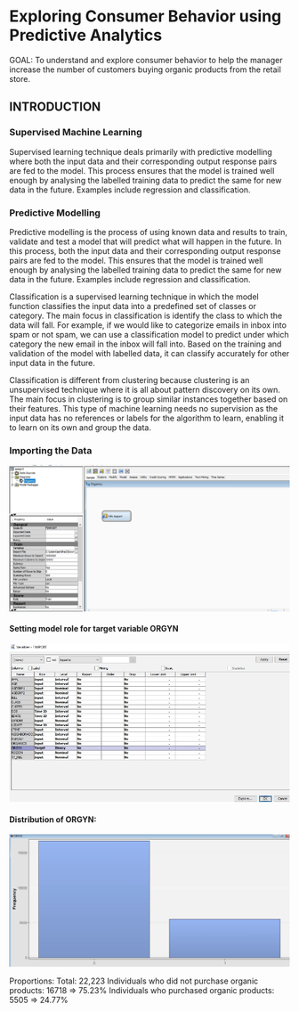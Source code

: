# Exploring Consumer Behavior using Predictive Analytics

GOAL: To understand and explore consumer behavior to help the manager increase the number of customers buying organic products from the retail store.

## INTRODUCTION
### Supervised Machine Learning 
Supervised learning technique deals primarily with predictive modelling where both the input data and their corresponding output response pairs are fed to the model. This process ensures that the model is trained well enough by analysing the labelled training data to predict the same for new data in the future. Examples include regression and classification.

### Predictive Modelling
Predictive modelling is the process of using known data and results to train, validate and test a model that will predict what will happen in the future. In this process, both the input data and their corresponding output response pairs are fed to the model. This ensures that the model is trained well enough by analysing the labelled training data to predict the same for new data in the future. Examples include regression and classification.

Classification is a supervised learning technique in which the model function classifies the input data into a predefined set of classes or category. The main focus in classification is identify the class to which the data will fall. For example, if we would like to categorize emails in inbox into spam or not spam, we can use a classification model to predict under which category the new email in the inbox will fall into. Based on the training and validation of the model with labelled data, it can classify accurately for other input data in the future.

Classification is different from clustering because clustering is an unsupervised technique where it is all about pattern discovery on its own. The main focus in clustering is to group similar instances together based on their features. This type of machine learning needs no supervision as the input data has no references or labels for the algorithm to learn, enabling it to learn on its own and group the data.

### Importing the Data

<img src="img/1.png?raw=true"/>

#### Setting model role for target variable ORGYN

<img src="img/2.png?raw=true"/>

#### Distribution of ORGYN:

<img src="img/3.png?raw=true"/>

Proportions: 
Total: 22,223
Individuals who did not purchase organic products: 16718 => 75.23%
Individuals who purchased organic products: 5505 => 24.77%


